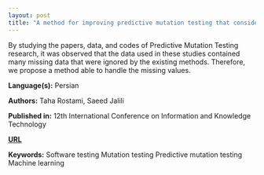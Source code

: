 ```yaml
---
layout: post
title: "A method for improving predictive mutation testing that considers the impacts of missing data"
---
```


By studying the papers, data, and codes of Predictive Mutation
Testing research, it was observed that the data used in these studies contained many missing data that were
ignored by the existing methods. Therefore, we propose a method able to handle the missing values. 


**Language(s):** Persian

**Authors:** Taha Rostami, Saeed Jalili

**Published in:** 12th International Conference on Information and Knowledge Technology

[**URL**](https://github.com/TahaRostami/TahaRostami.github.io/raw/main/files/paper_ikt1.pdf)

**Keywords:** <span class="w3-tag w3-round w3-center">Software testing</span> <span class="w3-tag w3-round w3-center">Mutation testing</span> <span class="w3-tag w3-round w3-center">Predictive mutation testing</span> <span class="w3-tag w3-round w3-center">Machine learning</span>

